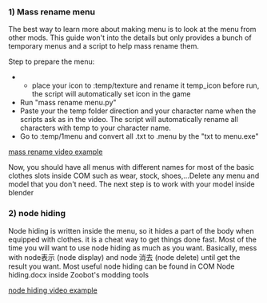 ### 1) Mass rename menu
   
The best way to learn more about making menu is to look at the menu from other mods. This guide won't into the details but only provides a bunch of temporary menus and a script to help mass rename them.
 
  Step to prepare the menu:
+ + place your icon to :temp/texture and rename it temp_icon before run, the script will automatically set icon in the game
+ Run "mass rename menu.py" 
+ Paste your the temp folder direction and your character name when the scripts ask as in the video. The script will automatically rename all characters with temp to your character name.
+ Go to :temp/1menu and convert all .txt to .menu by the "txt to menu.exe"
  
[mass rename video example](https://mega.nz/file/lmtESTjQ#fK6g1Nn94PzOFUI7ftT3reNQR_76TtHtU1ws_dYUjkk)

Now, you should have all menus with different names for most of the basic clothes slots inside COM such as wear, stock, shoes,...Delete any menu and model that you don't need. The next step is to work with your model inside blender 


### 2) node hiding

Node hiding is written inside the menu, so it hides a part of the body when equipped with clothes. it is a cheat way to get things done fast. Most of the time you will want to use node hiding as much as you want.
Basically, mess with node表示 (node display) and node 消去 (node delete) until get the result you want. Most useful node hiding can be found in COM Node hiding.docx inside Zoobot's modding tools



[node hiding video example](https://mega.nz/embed/JrsxRKYY#TNEj0nytYWp_9XEIhniZNKqqWxgMdhWTM0HGKeDtrLs)






